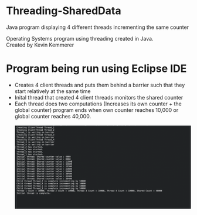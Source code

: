 # Threading-SharedData
Java program displaying 4 different threads incrementing the same counter<br/>

Operating Systems program using threading created in Java.<br/>
Created by Kevin Kemmerer<br/>


# Program being run using Eclipse IDE
- Creates 4 client threads and puts them behind a barrier such that they start relatively at the same time
- Inital thread that created 4 client threads monitors the shared counter
- Each thread does two computations (Increases its own counter + the global counter) program ends when own counter reaches 10,000 or global counter reaches 40,000. <br/><br/>
![threads](https://github.com/kkemmere/Threading-SharedData/blob/main/Screen%20Shot%202022-05-26%20at%205.57.12%20PM.png)
<br/>
